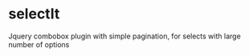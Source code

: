 selectIt
========

Jquery combobox plugin with simple pagination, for selects with large number of options
